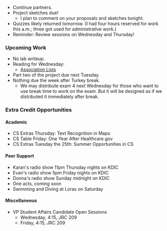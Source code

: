 * Continue partners.
* Project sketches due!
    * I plan to comment on your proposals and sketches tonight.
* Quizzes likely returned tomorrow.  (I had four hours reserved for work 
  this a.m.; three got used for administrative work.)
* Reminder: Review sessions on Wednesday and Thursday!

### Upcoming Work

* No lab writeup.
* Reading for Wednesday:
    * [Association Lists](../readings/association-lists-reading.html)
* Part two of the project due next Tuesday.
* Nothing due the week after Turkey break.  
    * We may distribute exam 4 next Wednesday for those who want to
      use break time to work on the exam.  But it will be designed as 
      if we distributed it immediately after break.

### Extra Credit Opportunities

#### Academic

* CS Extras Thursday: Text Recognition in Maps
* CS Table Friday: One Year After Healthcare.gov
* CS Extras Tuesday the 25th: Summer Opportunities in CS

#### Peer Support

* Karan's radio show 11pm Thursday nights on KDIC
* Evan's radio show 5pm Friday nights on KDIC 
* Donna's radio show Sunday midnight on KDIC
* One acts, coming soon
* Swimming and Diving at Loras on Saturday

#### Miscellaneous

* VP Student Affairs Candidate Open Sessions
    * Wednesday, 4:15, JRC 209
    * Friday, 4:15, JRC 209
